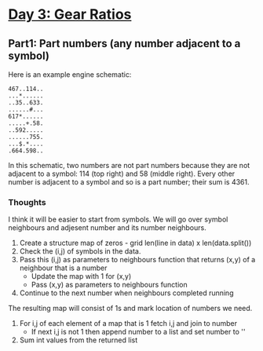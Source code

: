 # [Day 3: Gear Ratios](https://adventofcode.com/2023/day/3)

## Part1: Part numbers (any number adjacent to a symbol)
Here is an example engine schematic:

```
467..114..
...*......
..35..633.
......#...
617*......
.....+.58.
..592.....
......755.
...$.*....
.664.598..
```

In this schematic, two numbers are not part numbers because they are not adjacent to a symbol: 114 (top right) and 58 (middle right). Every other number is adjacent to a symbol and so is a part number; their sum is 4361.

### Thoughts
I think it will be easier to start from symbols. We will go over symbol neighbours and adjesent number and its number neighbours.

1. Create a structure map of zeros - grid len(line in data) x len(data.split())
2. Check the (i,j) of symbols in the data.
3. Pass this (i,j) as parameters to neighbours function that returns (x,y) of a neighbour that is a number
    - Update the map with 1 for (x,y)
    - Pass (x,y) as parameters to neighbours function
4. Continue to the next number when neighbours completed running

The resulting map will consist of 1s and mark location of numbers we need.

1. For i,j of each element of a map that is 1 fetch i,j and join to number
    - If next i,j is not 1 then append number to a list and set number to ''
2. Sum int values from the returned list
